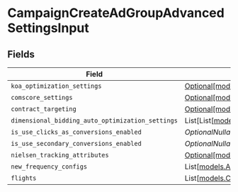 # CampaignCreateAdGroupAdvancedSettingsInput


## Fields

| Field                                                                                                        | Type                                                                                                         | Required                                                                                                     | Description                                                                                                  |
| ------------------------------------------------------------------------------------------------------------ | ------------------------------------------------------------------------------------------------------------ | ------------------------------------------------------------------------------------------------------------ | ------------------------------------------------------------------------------------------------------------ |
| `koa_optimization_settings`                                                                                  | [Optional[models.AdGroupKoaOptimizationSettingsInput]](../models/adgroupkoaoptimizationsettingsinput.md)     | :heavy_minus_sign:                                                                                           | N/A                                                                                                          |
| `comscore_settings`                                                                                          | [Optional[models.AdGroupComscoreSettingsInput]](../models/adgroupcomscoresettingsinput.md)                   | :heavy_minus_sign:                                                                                           | N/A                                                                                                          |
| `contract_targeting`                                                                                         | [Optional[models.AdGroupContractTargetingInput]](../models/adgroupcontracttargetinginput.md)                 | :heavy_minus_sign:                                                                                           | N/A                                                                                                          |
| `dimensional_bidding_auto_optimization_settings`                                                             | List[List[[models.DimensionalBiddingDimensions](../models/dimensionalbiddingdimensions.md)]]                 | :heavy_minus_sign:                                                                                           | N/A                                                                                                          |
| `is_use_clicks_as_conversions_enabled`                                                                       | *OptionalNullable[bool]*                                                                                     | :heavy_minus_sign:                                                                                           | N/A                                                                                                          |
| `is_use_secondary_conversions_enabled`                                                                       | *OptionalNullable[bool]*                                                                                     | :heavy_minus_sign:                                                                                           | N/A                                                                                                          |
| `nielsen_tracking_attributes`                                                                                | [Optional[models.AdGroupNielsenTrackingAttributesInput]](../models/adgroupnielsentrackingattributesinput.md) | :heavy_minus_sign:                                                                                           | N/A                                                                                                          |
| `new_frequency_configs`                                                                                      | List[[models.AdGroupNewFrequencyConfigInput](../models/adgroupnewfrequencyconfiginput.md)]                   | :heavy_minus_sign:                                                                                           | N/A                                                                                                          |
| `flights`                                                                                                    | List[[models.CampaignCreateAdGroupFlightInput](../models/campaigncreateadgroupflightinput.md)]               | :heavy_minus_sign:                                                                                           | N/A                                                                                                          |